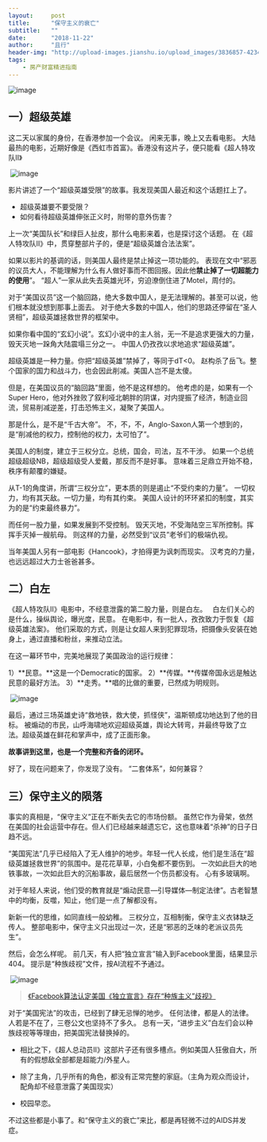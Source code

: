 ```yaml
---
layout:     post
title:      "保守主义的衰亡"
subtitle:   ""
date:       "2018-11-22"
author:     "且行"
header-img: "http://upload-images.jianshu.io/upload_images/3836857-423419791897074f.jpg?imageMogr2/auto-orient/strip%7CimageView2/2/w/1240"
tags:
    - 房产财富精进指南
---
```

![image](http://upload-images.jianshu.io/upload_images/3836857-423419791897074f.jpg?imageMogr2/auto-orient/strip%7CimageView2/2/w/1240)

## 一）超级英雄

这二天以家属的身份，在香港参加一个会议。
闲来无事，晚上又去看电影。
大陆最热的电影，近期好像是《西虹市首富》。香港没有这片子，便只能看《超人特攻队II》

 ![image](http://upload-images.jianshu.io/upload_images/3836857-37e2e3edb240c78b.jpg?imageMogr2/auto-orient/strip%7CimageView2/2/w/1240)

影片讲述了一个“超级英雄受限”的故事。我发现美国人最近和这个话题扛上了。

*   超级英雄要不要受限？
*   如何看待超级英雄伸张正义时，附带的意外伤害？

上一次“美国队长”和绿巨人扯皮，那什么电影来着，也是探讨这个话题。
在《超人特攻队II》中，贯穿整部片子的，便是“超级英雄合法法案”。

如果以影片的基调的话，则美国人最终是禁止掉这一项功能的。
表现在文中“邪恶的议员大人，不能理解为什么有人做好事而不图回报。因此他**禁止掉了一切超能力的使用**”。
“超人”一家从此失去英雄光环，穷迫潦倒住进了Motel，周付的。

对于“美国议员”这一个脑回路，绝大多数中国人，是无法理解的。甚至可以说，他们根本就没想到那事上面去。
对于绝大多数的中国人，他们的思路还停留在“圣人贤相”，超级英雄拯救世界的框架中。

如果你看中国的“玄幻小说”。玄幻小说中的主人翁，无一不是追求更强大的力量，毁天灭地一跺角大陆震塌三分之一。
中国人仍孜孜以求地追求“超级英雄”。

超级英雄是一种力量。你把“超级英雄”禁掉了，等同于dT<0。
赵构杀了岳飞。整个国家的国力和战斗力，也会因此削减。美国人岂不是太傻。

但是，在美国议员的“脑回路”里面，他不是这样想的。
他考虑的是，如果有一个Super Hero，他对外挫败了叙利哑北朝胖的阴谋，对内提振了经济，制造业回流，贸易削减逆差，打击恐怖主义，凝聚了美国人。

那是什么，是不是“千古大帝”。
不，不，不，Anglo-Saxon人第一个想到的，是“削减他的权力，控制他的权力，太可怕了”。

美国人的制度，建立于三权分立。总统，国会，司法，互不干涉。
如果一个总统超级超级NB，超级超级受人爱戴，那反而不是好事。
意味着三足鼎立开始不稳，秩序有颠覆的嫌疑。

从T-1的角度讲，所谓“三权分立”，更本质的则是遏止“不受约束的力量”。
一切权力，均有其天敌。一切力量，均有其约束。
美国人设计的环环紧扣的制度，其实为的是“约束最终暴力”。

而任何一股力量，如果发展到不受控制。
毁天灭地，不受海陆空三军所控制。挥挥手灭掉一艘航母。
则这样的力量，必然受到“议员”老爷们的极端仇视。

当年美国人另有一部电影《Hancook》，才拍得更为讽刺而现实。
汉考克的力量，也远远超过大力士爸爸甚多。

## 二）白左

《超人特攻队II》电影中，不经意泄露的第二股力量，则是白左。
  白左们关心的是什么，操纵舆论，曝光度，民意。
在电影中，有一批人，孜孜致力于恢复《超级英雄法案》。
他们采取的方式，则是让女超人来到犯罪现场，把摄像头安装在她身上，通过直播和粉丝，来推动立法。

在这一幕环节中，完美地展现了美国政治的运行规律：

1）**民意。**这是一个Democratic的国家。
2）**传媒。**传媒帝国永远是触达民意的最好方法。
3）**走秀。**唱的比做的重要，已然成为明规则。

 ![image](http://upload-images.jianshu.io/upload_images/3836857-f26bd16bada301ac.jpg?imageMogr2/auto-orient/strip%7CimageView2/2/w/1240)

最后，通过三场英雄史诗“救地铁，救大使，抓怪侠”，温斯顿成功地达到了他的目标。
被煽动的市民，山呼海啸地欢迎超级英雄，舆论大转弯，并最终导致了立法。超级英雄在鲜花和掌声中，成了正面形象。

**故事讲到这里，也是一个完整和齐备的闭环。**

好了，现在问题来了，你发现了没有。
“二套体系”，如何兼容？

## 三）保守主义的陨落

事实的真相是，“保守主义”正在不断失去它的市场份额。
虽然它作为骨架，依然在美国的社会运营中存在。但人们已经越来越遗忘它，这也意味着“杀神”的日子日趋不远。

“美国宪法”几乎已经陷入了无人维护的地步。年轻一代人长成，他们是生活在“超级英雄拯救世界”的氛围中。是花花草草，小白兔都不要伤到。
一次如此巨大的地铁事故，一次如此巨大的沉船事故，最后居然一个伤员都没有。
心有多玻璃啊。

对于年轻人来说，他们受的教育就是“煽动民意—引导媒体—制定法律”。古老智慧中的均衡，反噬，知止，他们是一点了解都没有。

新新一代的思维，如同直线一般幼稚。
三权分立，互相制衡，保守主义衣钵缺乏传人。
整部电影中，保守主义只出现过一次，还是“邪恶的乏味的老派议员先生”。

然后，会怎么样呢。
前几天，有人把“独立宣言”输入到Facebook里面，结果显示404。
提示是“种族歧视”文件，按AI流程不予通过。

 ![image](http://upload-images.jianshu.io/upload_images/3836857-55ca33780186ca2c.jpg?imageMogr2/auto-orient/strip%7CimageView2/2/w/1240)

> [《Facebook算法认定美国《独立宣言》存在“种族主义”歧视》](https://zhuanlan.zhihu.com/p/39173180)

对于“美国宪法”的攻击，已经到了肆无忌惮的地步。
任何法律，都是人的法律。
人若是不在了，三卷公文也坚持不了多久。
总有一天，“进步主义”白左们会以种族歧视等等理由，把美国宪法替换掉的。

* 相比之下，《超人总动员II》这部片子还有很多槽点。例如美国人狂傲自大，所有的假想敌全部都是超能力/外星人。

*   除了主角，几乎所有的角色，都没有正常完整的家庭。（主角为观众而设计，配角却不经意泄露了美国现实）

*   校园早恋。

不过这些都是小事了。和“保守主义的衰亡”来比，都是再轻微不过的AIDS并发症。
